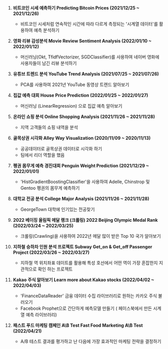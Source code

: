  

1. **비트코인 시세 예측하기 Predicting Bitcoin Prices (2021/12/25 ~ 2021/12/26)** 
   - 비트코인 시세처럼 연속적인 시간에 따라 다르게 측정되는 '시계열 데이터'를 활용하여 예측 분석하기 

2. **영화 리뷰 감성분석 Movie Review Sentiment Analysis (2022/01/10 ~ 2022/01/12)**
   - 머신러닝(Okt, TfidfVectorizer, SGDClassifier)를 사용하여 네이버 영화에 사용자들이 남긴 리뷰 분석하기 

3. **유튜브 트렌드 분석 YouTube Trend Analysis (2021/07/25 ~ 2021/07/26)**
   - PCA를 사용하여 2021년 YouTube 동영상 트렌드 알아보기 


5. **집값 예측 대회 House Price Prediction (2022/01/25 ~ 2022/01/27)** 
   - 머신러닝 (LinearRegression) 으로 집값 예측 알아보기 


8. **온라인 쇼핑 분석 Online Shopping Analysis (2021/11/26 ~ 2021/11/28)** 
   - 지역 고객들의 쇼핑 내역을 분석


9. **골목상권 시각화 Alley Way Visualization  (2020/11/09 ~ 2020/11/13)** 
   - 공공데이터로 골목상권 데이터로 시각화 하기 
   - 팀에서 리더 역할을 했음 


10. **펭권 몸무게 예측 경진대회 Penguin Weight Prediction (2021/12/29 ~ 2022/01/01)** 
    - 'HistGradientBoostingClassifier'을 사용하여 Adelle, Chinstrop 및 Gentoo 펭권의 몸무게 예측하기 


11. **대학교 전공 분석 College Major Analysis (2021/11/26 ~ 2021/11/28)**
    - GeorgeTown 대학에 인기있는 전공찾기 


13. **2022 베이징 올림픽 메달 랭크 (크롤링) 2022 Beijing Olympic Medal Rank (2022/03/24 ~ 2022/03/25)**
    - 크롤링(Crawling)을 사용하여 2022년 메달 많이 받은 Top 10 국가 알아보기 


14. **지하철 승하차 인원 분석 프로젝트 Subway Get_on & Get_off Passenger Project (2022/03/26 ~ 2022/03/27)**
    - 지하철 역 위치좌표 데이트를 활용해 특성 호선에서 어떤 역이 가장 혼잡한지 지관적으로 확인 하는 프로젝트 


15. **Kakao 주식 알아보기 Learn more about Kakao stocks (2022/04/02 ~ 2022/04/03)**
    - 'FinanceDataReader' 금융 데이터 수집 라이브러리로 원하는 카카오 주식 불러오기
    -  Facebook Prophet으로 간단하게 예측모델 만들기 ( 페이스북에서 만든 시계열 예측 라이브러리)


16. **패스트 푸드 마케팅 캠페인 A\B Test  Fast Food Marketing A\B Test (2022/04/21)**
    - A/B 테스트 결과를 평가하고 난 다음에 가장 효과적인 마케팅 전략을 결정하기 

